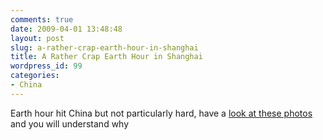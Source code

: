 ```yaml
---
comments: true
date: 2009-04-01 13:48:48
layout: post
slug: a-rather-crap-earth-hour-in-shanghai
title: A Rather Crap Earth Hour in Shanghai
wordpress_id: 99
categories:
- China
---
```


Earth hour hit China but not particularly hard, have a [look at these photos](http://shanghaiist.com/2009/03/30/earth_hour_in_shanghai.php) and you will understand why
